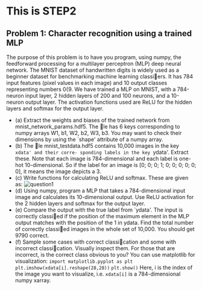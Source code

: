 # This is STEP2

## Problem 1: Character recognition using a trained MLP

The purpose of this problem is to have you program, using numpy, the feedforward processing for
a multilayer perceptron (MLP) deep neural network.
The MNIST dataset of handwritten digits is widely used as a beginner dataset for benchmarking
machine learning classiers. It has 784 input features (pixel values in each image) and 10 output
classes representing numbers 0{9. We have trained a MLP on MNIST, with a 784-neuron input
layer, 2 hidden layers of 200 and 100 neurons, and a 10-neuron output layer. The activation
functions used are ReLU for the hidden layers and softmax for the output layer.
- (a) Extract the weights and biases of the trained network from mnist_network_params.hdf5.
The le has 6 keys corresponding to numpy arrays W1, b1, W2, b2, W3, b3. You may want
to check their dimensions by using the `shape' attribute of a numpy array.
- (b) The le mnist_testdata.hdf5 contains 10,000 images in the key `xdata' and their corre-
sponding labels in the key `ydata'. Extract these. Note that each image is 784-dimensional
and each label is one-hot 10-dimensional. So if the label for an image is [0; 0; 0; 1; 0; 0; 0; 0; 0; 0],
it means the image depicts a 3.
- (c) Write functions for calculating ReLU and softmax. These are given as:
![question1](../images/q1.png)
- (d) Using numpy, program a MLP that takes a 784-dimensional input image and calculates its
10-dimensional output. Use ReLU activation for the 2 hidden layers and softmax for the
output layer.
- (e) Compare the output with the true label from `ydata'. The input is correctly classied if the
position of the maximum element in the MLP output matches with the position of the 1 in
ydata. Find the total number of correctly classied images in the whole set of 10,000. You
should get 9790 correct.
- (f) Sample some cases with correct classication and some with incorrect classication. Visually
inspect them. For those that are incorrect, is the correct class obvious to you? You can use
matplotlib for visualization:
`import matplotlib.pyplot as plt`
`plt.imshow(xdata[i].reshape(28,28))`
`plt.show()`
Here, i is the index of the image you want to visualize, i.e. `xdata[i]` is a 784-dimensional numpy xarray.